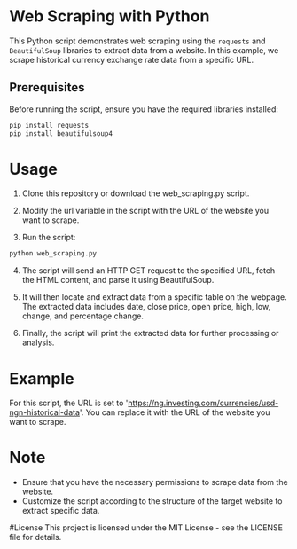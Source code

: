 # Web Scraping with Python

This Python script demonstrates web scraping using the `requests` and `BeautifulSoup` libraries to extract data from a website. In this example, we scrape historical currency exchange rate data from a specific URL.

## Prerequisites

Before running the script, ensure you have the required libraries installed:

```bash
pip install requests
pip install beautifulsoup4
```
# Usage
1. Clone this repository or download the web_scraping.py script.

2. Modify the url variable in the script with the URL of the website you want to scrape.

3. Run the script:
```bash
python web_scraping.py
```
4. The script will send an HTTP GET request to the specified URL, fetch the HTML content, and parse it using BeautifulSoup.

5. It will then locate and extract data from a specific table on the webpage. The extracted data includes date, close price, open price, high, low, change, and percentage change.

6. Finally, the script will print the extracted data for further processing or analysis.

# Example
For this script, the URL is set to 'https://ng.investing.com/currencies/usd-ngn-historical-data'. You can replace it with the URL of the website you want to scrape.

# Note
* Ensure that you have the necessary permissions to scrape data from the website.
* Customize the script according to the structure of the target website to extract specific data.

#License
This project is licensed under the MIT License - see the LICENSE file for details.
